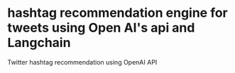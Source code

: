 # hashtag recommendation engine for tweets using Open AI's api and Langchain
Twitter hashtag recommendation using OpenAI API
